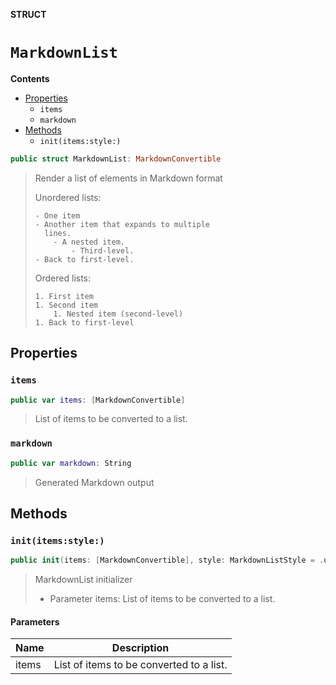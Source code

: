 **STRUCT**
# `MarkdownList`

**Contents**
- [Properties](#properties)
  - `items`
  - `markdown`
- [Methods](#methods)
  - `init(items:style:)`

```swift
public struct MarkdownList: MarkdownConvertible
```

> Render a list of elements in Markdown format
>
> Unordered lists:
>
>     - One item
>     - Another item that expands to multiple
>       lines.
>         - A nested item.
>             - Third-level.
>     - Back to first-level.
>
> Ordered lists:
>
>     1. First item
>     1. Second item
>         1. Nested item (second-level)
>     1. Back to first-level

## Properties
### `items`

```swift
public var items: [MarkdownConvertible]
```

> List of items to be converted to a list.

### `markdown`

```swift
public var markdown: String
```

> Generated Markdown output

## Methods
### `init(items:style:)`

```swift
public init(items: [MarkdownConvertible], style: MarkdownListStyle = .unordered)
```

> MarkdownList initializer
>
> - Parameter items: List of items to be converted to a list.

#### Parameters
| Name | Description |
| ---- | ----------- |
| items | List of items to be converted to a list. |